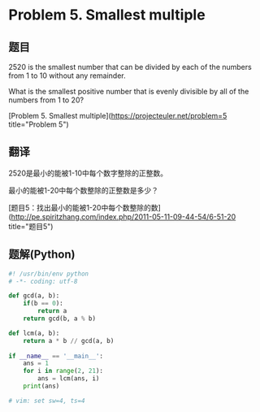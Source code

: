 Problem 5. Smallest multiple
========================================

## 题目
2520 is the smallest number that can be divided by each of the numbers from 1 to 10 without any remainder.

What is the smallest positive number that is evenly divisible by all of the numbers from 1 to 20?

[Problem 5. Smallest multiple](https://projecteuler.net/problem=5 title="Problem 5")

## 翻译
2520是最小的能被1-10中每个数字整除的正整数。

最小的能被1-20中每个数整除的正整数是多少？

[题目5：找出最小的能被1-20中每个数整除的数](http://pe.spiritzhang.com/index.php/2011-05-11-09-44-54/6-51-20 title="题目5")

## 题解(Python)
```python
#! /usr/bin/env python
# -*- coding: utf-8

def gcd(a, b):
    if(b == 0):
        return a
    return gcd(b, a % b)

def lcm(a, b):
    return a * b // gcd(a, b)
                
if __name__ == '__main__':
    ans = 1
    for i in range(2, 21):
        ans = lcm(ans, i)
    print(ans)

# vim: set sw=4, ts=4
```

